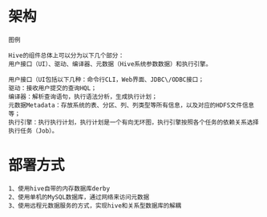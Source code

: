 

# 架构

    
    图例

    Hive的组件总体上可以分为以下几个部分：
    用户接口（UI）、驱动、编译器、元数据（Hive系统参数数据）和执行引擎。
    
    用户接口（UI包括以下几种：命令行CLI，Web界面、JDBC\/ODBC接口；
    驱动：接收用户提交的查询HQL；
    编译器：解析查询语句，执行语法分析，生成执行计划；
    元数据Metadata：存放系统的表、分区、列、列类型等所有信息，以及对应的HDFS文件信息等；
    执行引擎：执行执行计划，执行计划是一个有向无环图，执行引擎按照各个任务的依赖关系选择执行任务（Job）。


# 部署方式

    1、使用hive自带的内存数据库derby
    2、使用单机的MySQL数据库，通过网络来访问元数据
    3、使用远程元数据服务的方式，实现hive和关系型数据库的解耦

